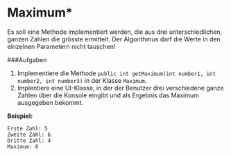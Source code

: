 # Maximum*
Es soll eine Methode implementiert werden, die aus drei unterschiedlichen, ganzen Zahlen die grösste ermittelt. Der Algorithmus darf die Werte in den einzelnen Parametern nicht tauschen!

###Aufgaben
1. Implementiere die Methode `public int getMaximum(int number1, int number2, int number3)` in der Klasse `Maximum`.
2. Implentiere eine UI-Klasse, in der der Benutzer drei verschiedene ganze Zahlen über die Konsole eingibt und als Ergebnis das Maximum ausgegeben bekommt. 

**Beispiel:**

```
Erste Zahl: 5
Zweite Zahl: 6
Dritte Zahl: 4
Maximum: 6
```